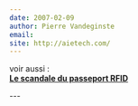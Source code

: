 ```yaml
---
date: 2007-02-09
author: Pierre Vandeginste
email: 
site: http://aietech.com/
---
```


<p>voir aussi : <br />
<a href="http://aietech.com/leblog/2007/2/6/le-scandale-du-passeport-rfid.html" title="http://aietech.com/leblog/2007/2/6/le-scandale-du-passeport-rfid.html"><b>Le scandale du passeport RFID</b></a>
</p>
---